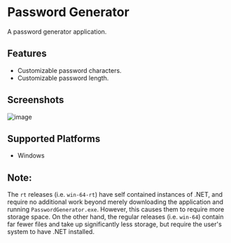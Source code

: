 # Password Generator

A password generator application.

## Features

- Customizable password characters.
- Customizable password length.

## Screenshots

![image](https://user-images.githubusercontent.com/70250943/178125387-1fad254b-bc2f-4fa0-9038-0cb9afb2f573.png)

## Supported Platforms

- Windows

## Note:

The `rt` releases (i.e. `win-64-rt`) have self contained instances of .NET, and require no additional work beyond merely downloading the application and running `PasswordGenerator.exe`. However, this causes them to require more storage space. On the other hand, the regular releases (i.e. `win-64`) contain far fewer files and take up significantly less storage, but require the user's system to have .NET installed.
